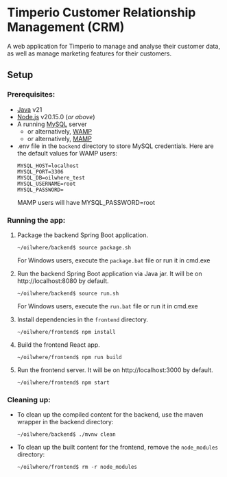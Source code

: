 # Timperio Customer Relationship Management (CRM)
A web application for Timperio to manage and analyse their customer data, as well as manage marketing features for their customers.

## Setup
### Prerequisites:
- [Java](https://www.oracle.com/java/technologies/javase/jdk21-archive-downloads.html) v21
- [Node.js](https://nodejs.org/en/) v20.15.0 (_or above_)
- A running [MySQL](https://dev.mysql.com/doc/mysql-installation-excerpt/5.7/en/) server
  - or alternatively, [WAMP](https://wampserver.aviatechno.net/)
  - or alternatively, [MAMP](https://www.mamp.info/en/windows/)
- .env file in the `backend` directory to store MySQL credentials. Here are the default values for WAMP users:
  ```
  MYSQL_HOST=localhost
  MYSQL_PORT=3306
  MYSQL_DB=oilwhere_test
  MYSQL_USERNAME=root
  MYSQL_PASSWORD=
  ```
  MAMP users will have MYSQL_PASSWORD=root

### Running the app:
1. Package the backend Spring Boot application.

    `~/oilwhere/backend$ source package.sh`

    For Windows users, execute the `package.bat` file or run it in cmd.exe

1. Run the backend Spring Boot application via Java jar. It will be on http://localhost:8080 by default.

    `~/oilwhere/backend$ source run.sh`

    For Windows users, execute the `run.bat` file or run it in cmd.exe

1. Install dependencies in the `frontend` directory.

    `~/oilwhere/frontend$ npm install`

1. Build the frontend React app.

    `~/oilwhere/frontend$ npm run build`

1. Run the frontend server. It will be on http://localhost:3000 by default.

    `~/oilwhere/frontend$ npm start`

### Cleaning up:
- To clean up the compiled content for the backend, use the maven wrapper in the backend directory:

    `~/oilwhere/backend$ ./mvnw clean`

- To clean up the built content for the frontend, remove the `node_modules` directory:

    `~/oilwhere/frontend$ rm -r node_modules`
